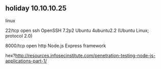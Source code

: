 ## holiday 10.10.10.25

linux

22/tcp   open  ssh     OpenSSH 7.2p2 Ubuntu 4ubuntu2.2 \(Ubuntu Linux; protocol 2.0\)

8000/tcp open  http    Node.js Express framework

hex?http://resources.infosecinstitute.com/penetration-testing-node-js-applications-part-1/

